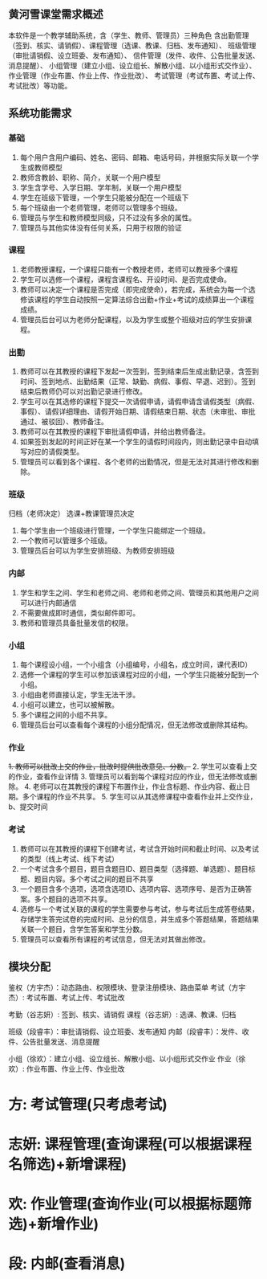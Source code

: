 ## 黄河雪课堂需求概述

本软件是一个教学辅助系统，含（学生、教师、管理员）三种角色
含出勤管理（签到、核实、请销假）、课程管理（选课、教课、归档、发布通知）、 
班级管理（审批请销假、设立班委、发布通知）、 信件管理（发件、收件、公告批量发送、消息提醒）、 
小组管理（建立小组、设立组长、解散小组、以小组形式交作业）、 作业管理（作业布置、作业上传、作业批改）、 
考试管理（考试布置、考试上传、考试批改）等功能。

## 系统功能需求

### 基础
1. 每个用户含用户编码、姓名、密码、邮箱、电话号码，并根据实际关联一个学生或教师模型
2. 教师含教龄、职称、简介，关联一个用户模型
3. 学生含学号、入学日期、学年制，关联一个用户模型
4. 学生在班级下管理，一个学生只能被分配在一个班级下
5. 每个班级由一个老师管理，老师可以管理多个班级。
6. 管理员与学生和教师模型同级，只不过没有多余的属性。
7. 管理员与其他实体没有任何关系，只用于权限的验证

### 课程
1. 老师教授课程，一个课程只能有一个教授老师，老师可以教授多个课程
2. 学生可以选修一个课程，课程含课程名、开设时间、是否完成使命。
3. 教师可以决定一个课程是否完成（即完成使命），若完成，系统会为每一个选修该课程的学生自动按照一定算法综合出勤+作业+考试的成绩算出一个课程成绩。
4. 管理员后台可以为老师分配课程，以及为学生或整个班级对应的学生安排课程。

### 出勤
1. 教师可以在其教授的课程下发起一次签到，签到结束后生成出勤记录，含签到时间、签到地点、出勤结果（正常、缺勤、病假、事假、早退、迟到）。签到结束后教师仍可以对出勤记录进行修改。
2. 学生可以在其选修的课程下提交一次请假申请，请假申请含请假类型（病假、事假）、请假详细理由、请假开始日期、请假结束日期、状态（未审批、审批通过、被驳回）、教师备注。
3. 教师可以在其教授的课程下审批请假申请，并给出教师备注。
4. 如果签到发起的时间正好在某一个学生的请假时间段内，则出勤记录中自动填写对应的请假类型。
5. 管理员可以看到各个课程、各个老师的出勤情况，但是无法对其进行修改和删除。


### 班级

归档（老师决定）
选课+教课管理员决定

1. 每个学生由一个班级进行管理，一个学生只能绑定一个班级。
2. 一个教师可以管理多个班级。
3. 管理员后台可以为学生安排班级、为教师安排班级


### 内邮
1. 学生和学生之间、学生和老师之间、老师和老师之间、管理员和其他用户之间可以进行内邮通信
2. 不需要做成即时通信，类似邮件即可。
3. 教师和管理员具备批量发信的权限。


### 小组
1. 每个课程设小组，一个小组含（小组编号，小组名，成立时间，课代表ID）
2. 选修一个课程的学生可以参加该课程对应的小组，一个学生只能被分配到一个小组。
3. 小组由老师直接认定，学生无法干涉。
4. 小组可以建立，也可以被解散。
5. 多个课程之间的小组不共享。
6. 管理员后台可以查看每个课程的小组分配情况，但无法修改或删除其结构。


### 作业
~~1. 教师可以批改上交的作业，批改时提供批改意见、分数。~~
2. 学生可以查看上交的作业，查看作业详情
3. 管理员可以看到每个课程对应的作业，但无法修改或删除。
4. 老师可以在其教授的课程下布置作业，作业含标题、作业内容、截止日期。多个课程的作业不共享。
5. 学生可以从其选修课程中查看作业并上交作业， b、提交时间


### 考试

1. 教师可以在其教授的课程下创建考试，考试含开始时间和截止时间、以及考试的类型（线上考试、线下考试）
2. 一个考试含多个题目，题目含题目ID、题目类型（选择题、单选题）、题目标题、题目内容。多个考试之间的题目不共享
3. 一个题目含多个选项，选项含选项ID、选项内容、选项序号、是否为正确答案。多个题目的选项不共享。
4. 选修与一个考试关联的课程的学生需要参与考试，参与考试后生成答卷结果，存储学生答完试卷的完成时间、总分的信息，并生成多个答题结果，答题结果关联一个题目，含学生答案和学生分数。
5. 管理员可以查看所有课程的考试信息，但无法对其做出修改。


## 模块分配

鉴权（方宇杰）：动态路由、权限模块、登录注册模块、路由菜单
考试（方宇杰）: 考试布置、考试上传、考试批改

考勤（谷志妍）: 签到、核实、请销假
课程（谷志妍）: 选课、教课、归档

班级（段睿丰）：审批请销假、设立班委、发布通知
内邮（段睿丰）：发件、收件、公告批量发送、消息提醒

小组（徐欢）：建立小组、设立组长、解散小组、以小组形式交作业
作业（徐欢）: 作业布置、作业上传、作业批改


# 方:   考试管理(只考虑考试)
# 志妍: 课程管理(查询课程(可以根据课程名筛选)+新增课程)
# 欢:   作业管理(查询作业(可以根据标题筛选)+新增作业)
# 段:    内邮(查看消息)
